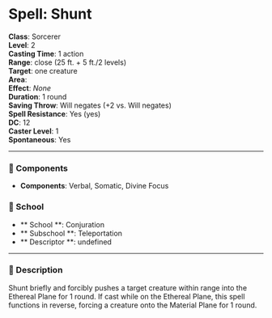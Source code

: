 
# Spell: Shunt
**Class**: Sorcerer  
**Level**: 2  
**Casting Time**: 1 action  
**Range**: close (25 ft. + 5 ft./2 levels)  
**Target**: one creature  
**Area**:   
**Effect**: _None_  
**Duration**: 1 round  
**Saving Throw**: Will negates (+2 vs. Will negates)  
**Spell Resistance**: Yes (yes)  
**DC**: 12  
**Caster Level**: 1  
**Spontaneous**: Yes

---

### 🔮 Components
- **Components**: Verbal, Somatic, Divine Focus

### 🏫 School
- ** School **: Conjuration
- ** Subschool **: Teleportation
- ** Descriptor **: undefined
---

### 📜 Description
Shunt briefly and forcibly pushes a target creature within range into the Ethereal Plane for 1 round. If cast while on the Ethereal Plane, this spell functions in reverse, forcing a creature onto the Material Plane for 1 round.
